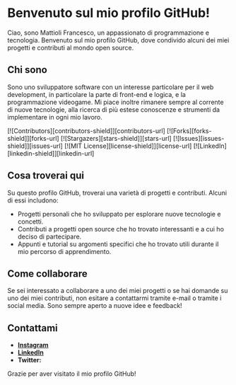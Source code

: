 # Benvenuto sul mio profilo GitHub!

Ciao, sono Mattioli Francesco, un appassionato di programmazione e tecnologia. Benvenuto sul mio profilo GitHub, dove condivido alcuni dei miei progetti e contributi al mondo open source.

## Chi sono

Sono uno sviluppatore software con un interesse particolare per il web development, in particolare la parte di front-end e logica, e la programmazione videogame. Mi piace inoltre rimanere sempre al corrente di nuove tecnologie, alla ricerca di più estese conoscenze e strumenti da implementare in ogni mio lavoro.

[![Contributors][contributors-shield]][contributors-url]
[![Forks][forks-shield]][forks-url]
[![Stargazers][stars-shield]][stars-url]
[![Issues][issues-shield]][issues-url]
[![MIT License][license-shield]][license-url]
[![LinkedIn][linkedin-shield]][linkedin-url]

## Cosa troverai qui

Su questo profilo GitHub, troverai una varietà di progetti e contributi. Alcuni di essi includono:

- Progetti personali che ho sviluppato per esplorare nuove tecnologie e concetti.
- Contributi a progetti open source che ho trovato interessanti e a cui ho deciso di partecipare.
- Appunti e tutorial su argomenti specifici che ho trovato utili durante il mio percorso di apprendimento.

## Come collaborare

Se sei interessato a collaborare a uno dei miei progetti o se hai domande su uno dei miei contributi, non esitare a contattarmi tramite e-mail o tramite i social media. Sono sempre aperto a nuove idee e feedback!

## Contattami

- **[Instagram](https://www.instagram.com/francesco_mattioli__)**
- **[LinkedIn](https://www.linkedin.com/in/francesco-mattioli-7438a82b9?lipi=urn%3Ali%3Apage%3Ad_flagship3_profile_view_base_contact_details%3Bj3U9d%2FanRU2c18EV8MAo1g%3D%3D)**
- **Twitter:**

Grazie per aver visitato il mio profilo GitHub!

